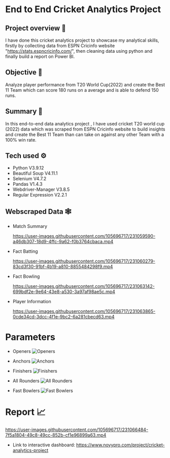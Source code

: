 
# End to End Cricket Analytics Project

## Project overview 👀


 I have done this cricket analytics project to showcase my analytical skills, firstly by collecting data from ESPN Cricinfo website "https://stats.espncricinfo.com/", then cleaning data using python and finally build a report on Power BI.

## Objective 🎯

Analyze player performance from T20 World Cup(2022) and create the Best 11 Team which can score 180 runs on a average and is able to defend 150 runs.

## Summary 🔔

In this end-to-end data analytics project , I have used cricket T20 world cup (2022) data which was scraped from ESPN Cricinfo website to build insights and create the Best 11 Team than can take on against any other Team with a 100% win rate.

## Tech used ⚙️

* Python V3.9.12
* Beautiful Soup V4.11.1
* Selenium V4.7.2
* Pandas V1.4.3
* Webdriver-Manager V3.8.5
* Regular Expression V2.2.1


## Webscraped Data 🕸️

* Match Summary
 

  https://user-images.githubusercontent.com/105696717/231059590-a46db307-18d9-4ffc-9a62-f0b3764cbaca.mp4


* Fact Batting



  https://user-images.githubusercontent.com/105696717/231060279-83cd3f30-91bf-4b19-a810-8855484298f9.mp4




* Fact Bowling



  https://user-images.githubusercontent.com/105696717/231063142-699bdf2e-9e64-43e8-a530-3a97af98ae5c.mp4



* Player Information



  https://user-images.githubusercontent.com/105696717/231063865-0cde34cd-3dcc-4f1e-9bc2-6a281cbecd63.mp4


# Parameters

 * Openers
   ![Openers](https://user-images.githubusercontent.com/105696717/231073555-4fc9a537-e697-48ae-8c9f-eb8b98b5281b.jpg)


 * Anchors
   ![Anchors](https://user-images.githubusercontent.com/105696717/231075953-4e996629-96eb-4510-be68-7a0bfece2791.jpg)

 
 * Finishers
   ![Finishers](https://user-images.githubusercontent.com/105696717/231075999-06b4e716-e40d-4734-a796-510523f14dd2.jpg)


* All Rounders
   ![All Rounders](https://user-images.githubusercontent.com/105696717/231076045-b09364e8-2a9c-4546-90aa-b77d8d53f153.jpg)


* Fast Bowlers
   ![Fast Bowlers](https://user-images.githubusercontent.com/105696717/231076064-5179aacf-98fc-4e52-bccf-01f382d6c395.jpg)



# Report 📈

  https://user-images.githubusercontent.com/105696717/231066484-7f5a1804-49c8-49cc-852b-cf1e96899a63.mp4


* Link to interactive dashboard: https://www.novypro.com/project/cricket-analytics-project
